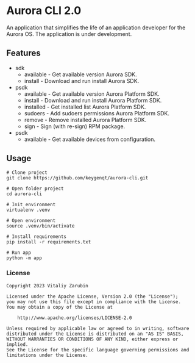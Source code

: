 # Aurora CLI 2.0

An application that simplifies the life of an application developer for the Aurora OS.
The application is under development.

## Features

* sdk
  - available - Get available version Aurora SDK.
  - install - Download and run install Aurora SDK.
* psdk
  - available - Get available version Aurora Platform SDK.
  - install - Download and run install Aurora Platform SDK.
  - installed - Get installed list Aurora Platform SDK.
  - sudoers - Add sudoers permissions Aurora Platform SDK.
  - remove - Remove installed Aurora Platform SDK.
  - sign - Sign (with re-sign) RPM package.
* psdk
  - available - Get available devices from configuration.

## Usage

```
# Clone project
git clone https://github.com/keygenqt/aurora-cli.git

# Open folder project
cd aurora-cli

# Init environment
virtualenv .venv

# Open environment
source .venv/bin/activate

# Install requirements
pip install -r requirements.txt

# Run app
python -m app
```

### License

```
Copyright 2023 Vitaliy Zarubin

Licensed under the Apache License, Version 2.0 (the "License");
you may not use this file except in compliance with the License.
You may obtain a copy of the License at

    http://www.apache.org/licenses/LICENSE-2.0

Unless required by applicable law or agreed to in writing, software
distributed under the License is distributed on an "AS IS" BASIS,
WITHOUT WARRANTIES OR CONDITIONS OF ANY KIND, either express or implied.
See the License for the specific language governing permissions and
limitations under the License.
```
